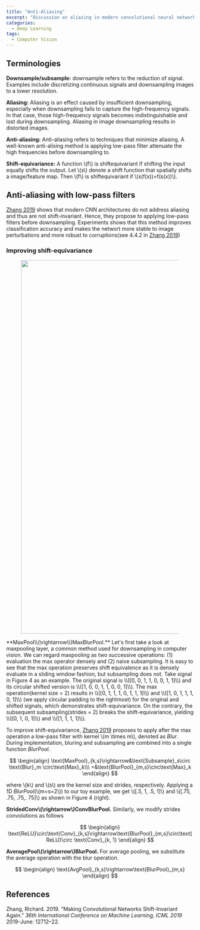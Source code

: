 ```yaml
---
title: "Anti-Aliasing"
excerpt: "Discussion on aliasing in modern convolutional neural networks and address it with low-pass filters."
categories:
  - Deep Learning
tags:
  - Computer Vision
---
```


## Terminologies

**Downsample/subsample:** downsample refers to the reduction of signal. Examples include discretizing continuous signals and downsampling images to a lower resolution.

**Aliasing:** Aliasing is an effect caused by insufficient downsampling, especially when downsampling fails to capture the high-frequency signals. In that case, those high-frequency signals becomes indistinguishable and lost during downsampling. Aliasing in image downsampling results in distorted images.

**Anti-aliasing:** Anti-aliasing refers to techniques that minimize aliasing. A well-known anti-alising method is applying low-pass filter attenuate the high frequencies before downsampling to.

**Shift-equivariance:** A function \\(f\\) is shiftequivariant if shifting the input equally shifts the output. Let \\(s\\) denote a shift function that spatially shifts a image/feature map. Then \\(f\\) is shiftequivariant if \\(s(f(x))=f(s(x))\\).

## Anti-aliasing with low-pass filters

[Zhang 2019](#ref1) shows that modern CNN architectures do not address aliasing and thus are not shift-invariant. Hence, they propose to applying low-pass filters before downsampling. Experiments shows that this method improves classification accuracy and makes the networt more stable to image perturbations and more robust to corruptions(see 4.4.2 in [Zhang 2019](#ref1))

### Improving shift-equivariance

<figure>
  <img src="{{ '/images/network/anti-aliasing-using-low-pass-filters-Figure4.png' | absolute_url }}" alt="" width="1000">
  <figcaption></figcaption>
  <style>
    figure figcaption {
    text-align: center;
    }
  </style>
</figure>
**MaxPool\\(\rightarrow\\)MaxBlurPool.** Let's first take a look at maxpooling layer, a common method used for downsampling in computer vision. We can regard maxpooling as two successive operations: (1) evaluation the max operator densely and (2) naive subsampling. It is easy to see that the max operation preserves shift equivalence as it is densely evaluate in a sliding window fashion, but subsampling does not. Take signal in Figure 4 as an example. The original signal is \\([0, 0, 1, 1, 0, 0, 1, 1]\\) and its circular shifted version is \\([1, 0, 0, 1, 1, 0, 0, 1]\\). The max operation(kernel size = 2) results in \\([0, 1, 1, 1, 0, 1, 1, 1]\\) and \\([1, 0, 1, 1, 1, 0, 1]\\) (we apply circular padding to the rightmost) for the original and shifted signals, which demonstrates shift-equivariance. On the contrary, the subsequent subsampling(strides = 2) breaks the shift-equivariance, yielding \\([0, 1, 0, 1]\\) and \\([1, 1, 1, 1]\\).

To improve shift-equivariance, [Zhang 2019](#ref1) proposes to apply after the max operation a low-pass filter with kernel \\(m \times m\\), denoted as *Blur*. During implementation, bluring and subsampling are combined into a single function *BlurPool*.

$$
\begin{align}
\text{MaxPool}_{k,s}\rightarrow&\text{Subsample}_s\circ \text{Blur}_m \circ\text{Max}_k\\\
=&\text{BlurPool}_{m,s}\circ\text{Max}_k
\end{align}
$$

where \\(k\\) and \\(s\\) are the kernel size and strides, respectively. Applying a 1D *BlurPool*(\\(m=s=2\\)) to our toy example, we get \\([.5, 1, .5, 1]\\) and \\([.75, .75, .75,. 75]\\) as shown in Figure 4 (right).

**StridedConv\\(\rightarrow\\)ConvBlurPool.** Similarly, we modify strides convolutions as follows

$$
\begin{align}
\text{ReLU}\circ\text{Conv}_{k,s}\rightarrow\text{BlurPool}_{m,s}\circ\text{ReLU}\circ \text{Conv}_{k, 1}
\end{align}
$$

**AveragePool\\(\rightarrow\\)BlurPool.** For average pooling, we substitute the average operation with the blur operation.

$$
\begin{align}
\text{AvgPool}_{k,s}\rightarrow\text{BlurPool}_{m,s}
\end{align}
$$



## References

<a name="ref1"></a>Zhang, Richard. 2019. “Making Convolutional Networks Shift-Invariant Again.” *36th International Conference on Machine Learning, ICML 2019* 2019-June: 12712–22.